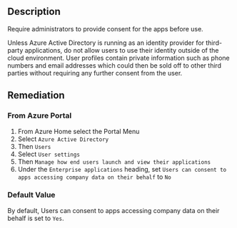 ## Description

Require administrators to provide consent for the apps before use.

Unless Azure Active Directory is running as an identity provider for third-party applications, do not allow users to use their identity outside of the cloud environment. User profiles contain private information such as phone numbers and email addresses which could then be sold off to other third parties without requiring any further consent from the user.

## Remediation

### From Azure Portal

1. From Azure Home select the Portal Menu
2. Select `Azure Active Directory`
3. Then `Users`
4. Select `User settings`
5. Then `Manage how end users launch and view their applications`
6. Under the `Enterprise applications` heading, set `Users can consent to apps accessing company data on their behalf` to `No`

### Default Value

By default, Users can consent to apps accessing company data on their behalf is set to `Yes`.